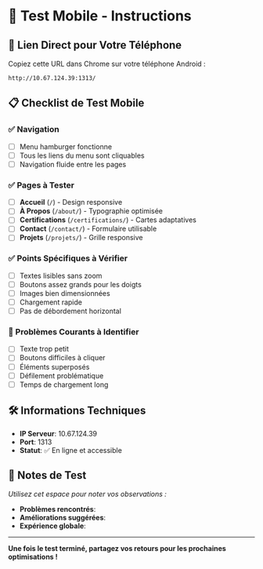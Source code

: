 # 📱 Test Mobile - Instructions

## 🔗 Lien Direct pour Votre Téléphone
Copiez cette URL dans Chrome sur votre téléphone Android :

```
http://10.67.124.39:1313/
```

## 📋 Checklist de Test Mobile

### ✅ Navigation
- [ ] Menu hamburger fonctionne
- [ ] Tous les liens du menu sont cliquables
- [ ] Navigation fluide entre les pages

### ✅ Pages à Tester
- [ ] **Accueil** (`/`) - Design responsive
- [ ] **À Propos** (`/about/`) - Typographie optimisée
- [ ] **Certifications** (`/certifications/`) - Cartes adaptatives
- [ ] **Contact** (`/contact/`) - Formulaire utilisable
- [ ] **Projets** (`/projets/`) - Grille responsive

### ✅ Points Spécifiques à Vérifier
- [ ] Textes lisibles sans zoom
- [ ] Boutons assez grands pour les doigts
- [ ] Images bien dimensionnées
- [ ] Chargement rapide
- [ ] Pas de débordement horizontal

### 🐛 Problèmes Courants à Identifier
- [ ] Texte trop petit
- [ ] Boutons difficiles à cliquer
- [ ] Éléments superposés
- [ ] Défilement problématique
- [ ] Temps de chargement long

## 🛠️ Informations Techniques
- **IP Serveur**: 10.67.124.39
- **Port**: 1313
- **Statut**: ✅ En ligne et accessible

## 📝 Notes de Test
_Utilisez cet espace pour noter vos observations :_

- **Problèmes rencontrés**:
- **Améliorations suggérées**:
- **Expérience globale**:

---

**Une fois le test terminé, partagez vos retours pour les prochaines optimisations !**
